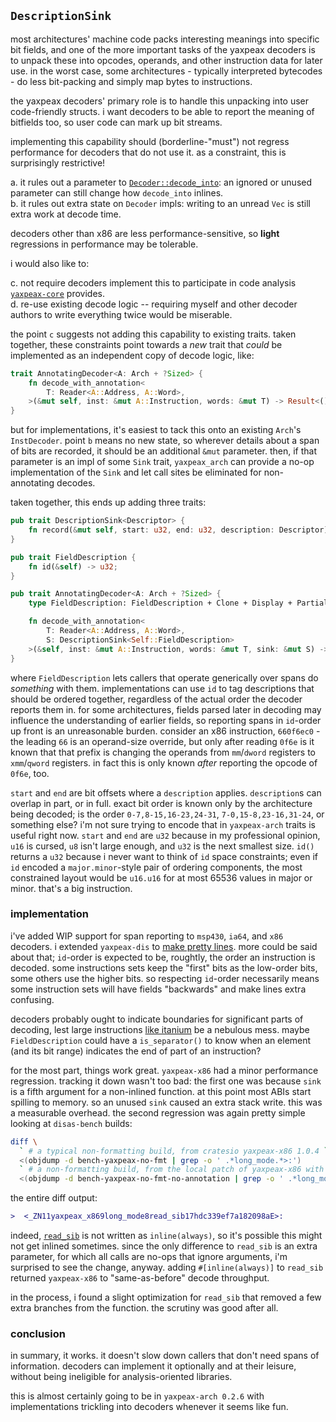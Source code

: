 ## `DescriptionSink`

most architectures' machine code packs interesting meanings into specific bit fields, and one of the more important tasks of the yaxpeax decoders is to unpack these into opcodes, operands, and other instruction data for later use. in the worst case, some architectures - typically interpreted bytecodes - do less bit-packing and simply map bytes to instructions.

the yaxpeax decoders' primary role is to handle this unpacking into user code-friendly structs. i want decoders to be able to report the meaning of bitfields too, so user code can mark up bit streams.

implementing this capability should (borderline-"must") not regress performance for decoders that do not use it. as a constraint, this is surprisingly restrictive!

a. it rules out a parameter to [`Decoder::decode_into`](https://docs.rs/yaxpeax-arch/0.2.5/yaxpeax_arch/trait.Decoder.html#tymethod.decode_into): an ignored or unused parameter can still change how `decode_into` inlines.  
b. it rules out extra state on `Decoder` impls: writing to an unread `Vec` is still extra work at decode time.  

decoders other than x86 are less performance-sensitive, so **light** regressions in performance may be tolerable.

i would also like to:

c. not require decoders implement this to participate in code analysis [`yaxpeax-core`](https://github.com/iximeow/yaxpeax-core/) provides.  
d. re-use existing decode logic -- requiring myself and other decoder authors to write everything twice would be miserable.  

the point `c` suggests not adding this capability to existing traits. taken together, these constraints point towards a _new_ trait that _could_ be implemented as an independent copy of decode logic, like:

```rust
trait AnnotatingDecoder<A: Arch + ?Sized> {
    fn decode_with_annotation<
        T: Reader<A::Address, A::Word>,
    >(&mut self, inst: &mut A::Instruction, words: &mut T) -> Result<(), A::DecodeError>;
}
```

but for implementations, it's easiest to tack this onto an existing `Arch`'s `InstDecoder`. point `b` means no new state, so wherever details about a span of bits are recorded, it should be an additional `&mut` parameter. then, if that parameter is an impl of some `Sink` trait, `yaxpeax_arch` can provide a no-op implementation of the `Sink` and let call sites be eliminated for non-annotating decodes.

taken together, this ends up adding three traits:

```rust
pub trait DescriptionSink<Descriptor> {
    fn record(&mut self, start: u32, end: u32, description: Descriptor);
}

pub trait FieldDescription {
    fn id(&self) -> u32;
}

pub trait AnnotatingDecoder<A: Arch + ?Sized> {
    type FieldDescription: FieldDescription + Clone + Display + PartialEq;

    fn decode_with_annotation<
        T: Reader<A::Address, A::Word>,
        S: DescriptionSink<Self::FieldDescription>
    >(&self, inst: &mut A::Instruction, words: &mut T, sink: &mut S) -> Result<(), A::DecodeError>;
}
```

where `FieldDescription` lets callers that operate generically over spans do *something* with them. implementations can use `id` to tag descriptions that should be ordered together, regardless of the actual order the decoder reports them in. for some architectures, fields parsed later in decoding may influence the understanding of earlier fields, so reporting spans in `id`-order up front is an unreasonable burden. consider an x86 instruction, `660f6ec0` - the leading `66` is an operand-size override, but only after reading `0f6e` is it known that that prefix is changing the operands from `mm`/`dword` registers to `xmm`/`qword` registers. in fact this is only known _after_ reporting the opcode of `0f6e`, too.

`start` and `end` are bit offsets where a `description` applies. `description`s can overlap in part, or in full. exact bit order is known only by the architecture being decoded; is the order `0-7,8-15,16-23,24-31`, `7-0,15-8,23-16,31-24`, or something else? i'm not sure trying to encode that in `yaxpeax-arch` traits is useful right now. `start` and `end` are `u32` because in my professional opinion, `u16` is cursed, `u8` isn't large enough, and `u32` is the next smallest size. `id()` returns a `u32` because i never want to think of `id` space constraints; even if `id` encoded a `major.minor`-style pair of ordering components, the most constrained layout would be `u16.u16` for at most 65536 values in major or minor. that's a big instruction.

### implementation

i've added WIP support for span reporting to `msp430`, `ia64`, and `x86` decoders. i extended `yaxpeax-dis` to [make pretty lines](https://twitter.com/iximeow/status/1423930207614889984). more could be said about that; `id`-order is expected to be, roughtly, the order an instruction is decoded. some instructions sets keep the "first" bits as the low-order bits, some others use the higher bits. so respecting `id`-order necessarily means some instruction sets will have fields "backwards" and make lines extra confusing.

decoders probably ought to indicate boundaries for significant parts of decoding, lest large instructions [like itanium](https://twitter.com/iximeow/status/1424092536071618561) be a nebulous mess. maybe `FieldDescription` could have a `is_separator()` to know when an element (and its bit range) indicates the end of part of an instruction?

for the most part, things work great. `yaxpeax-x86` had a minor performance regression. tracking it down wasn't too bad: the first one was because `sink` is a fifth argument for a non-inlined function. at this point most ABIs start spilling to memory. so an unused `sink` caused an extra stack write. this was a measurable overhead. the second regression was again pretty simple looking at `disas-bench` builds:

```sh
diff \
  ` # a typical non-formatting build, from cratesio yaxpeax-x86 1.0.4 ` \
  <(objdump -d bench-yaxpeax-no-fmt | grep -o ' .*long_mode.*>:')
  ` # a non-formatting build, from the local patch of yaxpeax-x86 with annotation reported to a no-op sink ` \
  <(objdump -d bench-yaxpeax-no-fmt-no-annotation | grep -o ' .*long_mode.*>:')
```

the entire diff output:
```diff
>  <_ZN11yaxpeax_x869long_mode8read_sib17hdc339ef7a182098aE>:
```

indeed, [`read_sib`](https://github.com/iximeow/yaxpeax-x86/blob/4371ed02ac30cb56ec4ddbf60c87e85c183d860b/src/long_mode/mod.rs#L5769-L5770) is not written as `inline(always)`, so it's possible this might not get inlined sometimes. since the only difference to `read_sib` is an extra parameter, for which all calls are no-ops that ignore arguments, i'm surprised to see the change, anyway. adding `#[inline(always)]` to `read_sib` returned `yaxpeax-x86` to "same-as-before" decode throughput.

in the process, i found a slight optimization for `read_sib` that removed a few extra branches from the function. the scrutiny was good after all.

### conclusion

in summary, it works. it doesn't slow down callers that don't need spans of information. decoders can implement it optionally and at their leisure, without being ineligible for analysis-oriented libraries.

this is almost certainly going to be in `yaxpeax-arch 0.2.6` with implementations trickling into decoders whenever it seems like fun.
